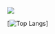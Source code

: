 <img align="center" src="https://github-readme-stats.vercel.app/api?username=Stalinosmj&theme=tokyonight&show_icons=true&rank_icon=github&hide=contribs">

[![Top Langs](https://github-readme-stats.vercel.app/api/top-langs/?username=Stalinosmj&theme=tokyonight&show_icons=true&layout=donut-vertical&langs_count=8)]
